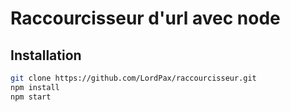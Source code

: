 # Raccourcisseur d'url avec node
## Installation
```bash
git clone https://github.com/LordPax/raccourcisseur.git
npm install
npm start
```